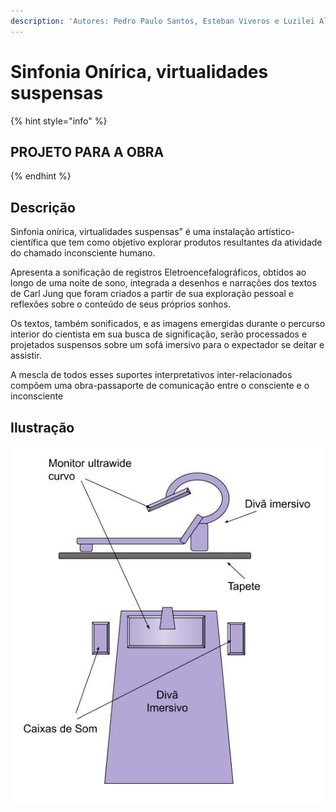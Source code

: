 ```yaml
---
description: 'Autores: Pedro Paulo Santos, Esteban Viveros e Luzilei Aliel.'
---
```


# Sinfonia Onírica, virtualidades suspensas

{% hint style="info" %}
## PROJETO PARA A OBRA
{% endhint %}

## Descrição

Sinfonia onírica, virtualidades suspensas” é uma instalação artístico-científica que tem como objetivo explorar produtos resultantes da atividade do chamado inconsciente humano.

Apresenta a sonificação de registros Eletroencefalográficos, obtidos ao longo de uma noite de sono, integrada a desenhos e narrações dos textos de Carl Jung que foram criados a partir de sua exploração pessoal e reflexões sobre o conteúdo de seus próprios sonhos.

Os textos, também sonificados, e as imagens emergidas durante o percurso interior do cientista em sua busca de significação, serão processados e projetados suspensos sobre um sofá imersivo para o expectador se deitar e assistir.

A mescla de todos esses suportes interpretativos inter-relacionados compõem uma obra-passaporte de comunicação entre o consciente e o inconsciente

## Ilustração

![](../../../.gitbook/assets/sinfonia-onirica.jpg)

